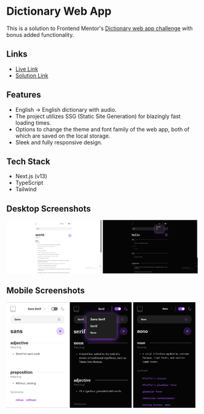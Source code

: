 # Dictionary Web App

This is a solution to Frontend Mentor's [Dictionary web app challenge](https://www.frontendmentor.io/challenges/dictionary-web-app-h5wwnyuKFL) with bonus added functionality.

## Links

- [Live Link](https://dictionary-web-app-omaralseddik.vercel.app/)
- [Solution Link](https://www.frontendmentor.io/solutions/nextjs-v13-app-router-typescript-tailwind-nIn_WTIcX9)

## Features

- English -> English dictionary with audio.
- The project utilizes SSG (Static Site Generation) for blazingly fast loading times.
- Options to change the theme and font family of the web app, both of which are saved on the local storage.
- Sleek and fully responsive design.

## Tech Stack

- Next.js (v13)
- TypeScript
- Tailwind

## Desktop Screenshots

<p float="left">
  <img src="public/screenshots/desktop_screenshot_1.png" width="49%" />
  <img src="public/screenshots/desktop_screenshot_2.png" width="49%" /> 
</p>

## Mobile Screenshots

<p float="left">
  <img src="public/screenshots/mobile_screenshot_1.png" width="32%" />
  <img src="public/screenshots/mobile_screenshot_2.png" width="32%" />
  <img src="public/screenshots/mobile_screenshot_3.png" width="32%" /> 
</p>

